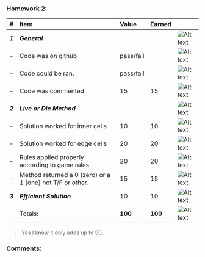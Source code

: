### Homework 2:
| #       | Item                                                       | Value       | Earned   |                |
|:--------|:-----------------------------------------------------------|:------------|:---------|:---------------|
| ***1*** | ***General***                                              |             |          | ![Alt text][1] |
| -       | Code was on github                                         | pass/fail   |          | ![Alt text][1] |
| -       | Code could be ran.                                         | pass/fail   |          | ![Alt text][1] |
| -       | Code was commented                                         |    15       |    15    | ![Alt text][1] |
| ***2*** | ***Live or Die Method***                                   |             |          | ![Alt text][1] |
| -       | Solution worked for inner cells                            |    10       |    10    | ![Alt text][1] |
| -       | Solution worked for edge cells                             |    20       |    20    | ![Alt text][1] |
| -       | Rules applied properly according to game rules             |    20       |    20    | ![Alt text][1] |
| -       | Method returned a 0 (zero) or a 1 (one) not T/F or other.  |    15       |    15    | ![Alt text][1] |
| ***3*** | ***Efficient Solution***                                   |    10       |   10     | ![Alt text][1] |
|         | Totals:                                                    | **100**     |  **100** | ![Alt text][1] |

>Yes I know it only adds up to 90.

### Comments:
```

```

[1]: http://f.cl.ly/items/3E231i211n2E042B1U3K/right.png  "Correct"
[2]: http://f.cl.ly/items/2X473C1Q1F2x3S1E4231/wrong.gif  "Incorrect"
[3]: http://f.cl.ly/items/1A0d2Q1J1N1u0C3g0C1s/null.gif  "Errors"
